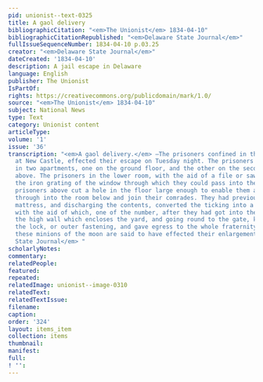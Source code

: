 ```yaml
---
pid: unionist--text-0325
title: A gaol delivery
bibliographicCitation: "<em>The Unionist</em> 1834-04-10"
bibliographicCitationRepublished: "<em>Delaware State Journal</em>"
fullIssueSequenceNumber: 1834-04-10 p.03.25
creator: "<em>Delaware State Journal</em>"
dateCreated: '1834-04-10'
description: A jail escape in Delaware
language: English
publisher: The Unionist
IsPartOf: 
rights: https://creativecommons.org/publicdomain/mark/1.0/
source: "<em>The Unionist</em> 1834-04-10"
subject: National News
type: Text
category: Unionist content
articleType: 
volume: '1'
issue: '36'
transcription: "<em>A gaol delivery.</em> —The prisoners confined in the county gaol
  at New Castle, effected their escape on Tuesday night. The prisoners were confined
  in two apartments, one on the ground floor, and the other on the second story directly
  above. The prisoners in the lower room, with the aid of a file or saw, cut through
  the iron grating of the window through which they could pass into the ward; the
  prisoners above cut a hole in the floor large enough to enable them all to pass
  through into the room below and join their comrades. They had previously cut their
  mattress, and discharging the contents, converted the ticking into a rope ladder;
  with the aid of which, one of the number, after they had got into the yard, scaled
  the high wall which encloses the yard, and going round to the gate, knocked off
  the lock, or outer fastening, and gave egress to the whole fraternity. Eleven of
  these minions of the moon are said to have effected their enlargement.— <em>Delaware
  State Journal</em> "
scholarlyNotes: 
commentary: 
relatedPeople: 
featured: 
repeated: 
relatedImage: unionist--image-0310
relatedText: 
relatedTextIssue: 
filename: 
caption: 
order: '324'
layout: items_item
collection: items
thumbnail: 
manifest: 
full: 
! '': 
---
```

